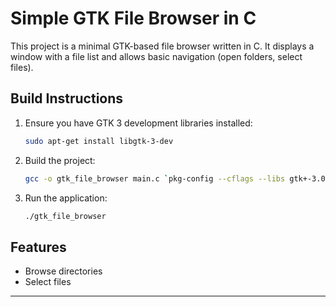 # Simple GTK File Browser in C

This project is a minimal GTK-based file browser written in C. It displays a window with a file list and allows basic navigation (open folders, select files).

## Build Instructions

1. Ensure you have GTK 3 development libraries installed:
   ```sh
   sudo apt-get install libgtk-3-dev
   ```
2. Build the project:
   ```sh
   gcc -o gtk_file_browser main.c `pkg-config --cflags --libs gtk+-3.0`
   ```
3. Run the application:
   ```sh
   ./gtk_file_browser
   ```

## Features
- Browse directories
- Select files

---

